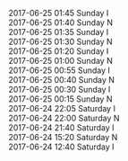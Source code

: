 2017-06-25 01:45 Sunday  I  
2017-06-25 01:40 Sunday  N  
2017-06-25 01:35 Sunday  I  
2017-06-25 01:30 Sunday  N  
2017-06-25 01:20 Sunday  I  
2017-06-25 01:00 Sunday  N  
2017-06-25 00:55 Sunday  I  
2017-06-25 00:40 Sunday  N  
2017-06-25 00:30 Sunday  I  
2017-06-25 00:15 Sunday  N  
2017-06-24 22:05 Saturday  I  
2017-06-24 22:00 Saturday  N  
2017-06-24 21:40 Saturday  I  
2017-06-24 15:20 Saturday  N  
2017-06-24 12:40 Saturday  I  

